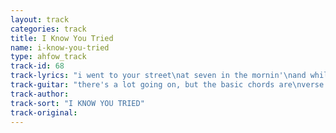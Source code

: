 ```yaml
---
layout: track
categories: track
title: I Know You Tried
name: i-know-you-tried
type: ahfow_track
track-id: 68
track-lyrics: "i went to your street\nat seven in the mornin'\nand while you were asleep\ni read your newspaper\ni saw you out walkin'\nout walkin' with your father\npretendin' not to see me\npretendin' to be a family\n\ni know you tried, baby\ni know you tried\ni know you tried to go on\n\nsaw a metal object\nlyin' in the street\nand when we turned away\nit stood itself up\nyou circled the island\nin a chevy caprice\nyou stuck out your tongue\nand your nose began to bleed\n\ni know you tried, baby\ni know you tried\ni know you tried to go on\n\ni know you tried, baby\ni know you tried\ni know you tried to go on"
track-guitar: "there's a lot going on, but the basic chords are\nverse: D Asus D Asus D Asus D G\nchange: D A G D A G D A G A\n(provided by brad)"
track-author: 
track-sort: "I KNOW YOU TRIED"
track-original: 
---
```

